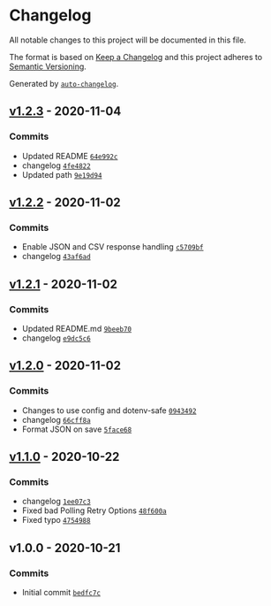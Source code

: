 # Changelog

All notable changes to this project will be documented in this file.

The format is based on [Keep a Changelog](https://keepachangelog.com/en/1.0.0/)
and this project adheres to [Semantic Versioning](https://semver.org/spec/v2.0.0.html).

Generated by [`auto-changelog`](https://github.com/CookPete/auto-changelog).

## [v1.2.3](https://github.com/martinholden-skillsoft/node-percipio-learneractivityreport/compare/v1.2.2...v1.2.3) - 2020-11-04

### Commits

- Updated README [`64e992c`](https://github.com/martinholden-skillsoft/node-percipio-learneractivityreport/commit/64e992c1f909a3491481a4b433a6c5ae9fe3571e)
- changelog [`4fe4822`](https://github.com/martinholden-skillsoft/node-percipio-learneractivityreport/commit/4fe482271fbc6b31ec32c46b0c29509c66ef72f5)
- Updated path [`9e19d94`](https://github.com/martinholden-skillsoft/node-percipio-learneractivityreport/commit/9e19d943f0b67a891191a6ebb32bb0892022067c)

## [v1.2.2](https://github.com/martinholden-skillsoft/node-percipio-learneractivityreport/compare/v1.2.1...v1.2.2) - 2020-11-02

### Commits

- Enable JSON and CSV response handling [`c5709bf`](https://github.com/martinholden-skillsoft/node-percipio-learneractivityreport/commit/c5709bf1b635d7cc95af8e4790d5c045b27b5237)
- changelog [`43af6ad`](https://github.com/martinholden-skillsoft/node-percipio-learneractivityreport/commit/43af6ad8c35d34dcebcfbeec37e3e98112450593)

## [v1.2.1](https://github.com/martinholden-skillsoft/node-percipio-learneractivityreport/compare/v1.2.0...v1.2.1) - 2020-11-02

### Commits

- Updated README.md [`9beeb70`](https://github.com/martinholden-skillsoft/node-percipio-learneractivityreport/commit/9beeb7047d703bfa30d14fbb54452cf178e1d296)
- changelog [`e9dc5c6`](https://github.com/martinholden-skillsoft/node-percipio-learneractivityreport/commit/e9dc5c62b57f1afa1d9dbee1f6bb5032ee5a7168)

## [v1.2.0](https://github.com/martinholden-skillsoft/node-percipio-learneractivityreport/compare/v1.1.0...v1.2.0) - 2020-11-02

### Commits

- Changes to use config and dotenv-safe [`0943492`](https://github.com/martinholden-skillsoft/node-percipio-learneractivityreport/commit/09434929c31050c2f3ca272fb8815ac4b7d6daaa)
- changelog [`66cff8a`](https://github.com/martinholden-skillsoft/node-percipio-learneractivityreport/commit/66cff8a5f91f8642740477ee3a0fc4cb63d97345)
- Format JSON on save [`5face68`](https://github.com/martinholden-skillsoft/node-percipio-learneractivityreport/commit/5face68fa5b6ae62100197d0993f79cb5f3430a2)

## [v1.1.0](https://github.com/martinholden-skillsoft/node-percipio-learneractivityreport/compare/v1.0.0...v1.1.0) - 2020-10-22

### Commits

- changelog [`1ee07c3`](https://github.com/martinholden-skillsoft/node-percipio-learneractivityreport/commit/1ee07c3e4bb438d299232bd81b2bbf00db965685)
- Fixed bad Polling Retry Options [`48f600a`](https://github.com/martinholden-skillsoft/node-percipio-learneractivityreport/commit/48f600a55f4b0835497645232bd7922609aebfb6)
- Fixed typo [`4754988`](https://github.com/martinholden-skillsoft/node-percipio-learneractivityreport/commit/475498864336721f5da2a808f8d1d7e8cbaf5230)

## v1.0.0 - 2020-10-21

### Commits

- Initial commit [`bedfc7c`](https://github.com/martinholden-skillsoft/node-percipio-learneractivityreport/commit/bedfc7cf819e29c9f2c8d9f7f6b2b6d2193dcf95)

